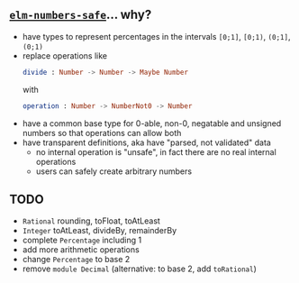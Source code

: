 ## [`elm-numbers-safe`](https://dark.elm.dmy.fr/packages/lue-bird/elm-numbers-safe/latest/)... why?

- have types to represent percentages in the intervals `[0;1]`, `[0;1)`, `(0;1]`, `(0;1)`
- replace operations like
  ```elm
  divide : Number -> Number -> Maybe Number
  ```
  with
  ```elm
  operation : Number -> NumberNot0 -> Number
  ```
- have a common base type for 0-able, non-0, negatable and unsigned numbers so that operations can allow both
- have transparent definitions, aka have "parsed, not validated" data
    - no internal operation is "unsafe", in fact there are no real internal operations
    - users can safely create arbitrary numbers

## TODO
- `Rational` rounding, toFloat, toAtLeast
- `Integer` toAtLeast, divideBy, remainderBy
- complete `Percentage` including 1
- add more arithmetic operations
- change `Percentage` to base 2
- remove `module Decimal` (alternative: to base 2, add `toRational`)
